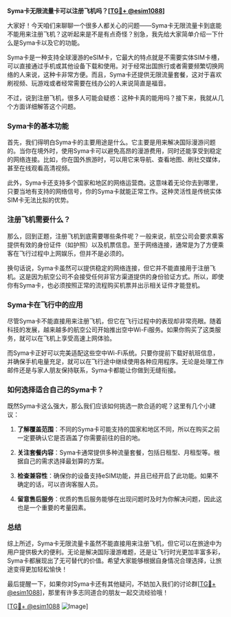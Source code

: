 **Syma卡无限流量卡可以注册飞机吗？[[TG💪+ @esim1088](https://t.me/s/esim1088)]**

大家好！今天咱们来聊聊一个很多人都关心的问题——Syma卡无限流量卡到底能不能用来注册飞机？这听起来是不是有点奇怪？别急，我先给大家简单介绍一下什么是Syma卡以及它的功能。

Syma卡是一种支持全球漫游的eSIM卡，它最大的特点就是不需要实体SIM卡槽，可以直接通过手机或其他设备下载和使用。对于经常出国旅行或者需要频繁切换网络的人来说，这种卡非常方便。而且，Syma卡还提供无限流量套餐，这对于喜欢刷视频、玩游戏或者经常需要在线办公的人来说简直是福音。

不过，说到注册飞机，很多人可能会疑惑：这种卡真的能用吗？接下来，我就从几个方面详细解答这个问题。

### Syma卡的基本功能

首先，我们得明白Syma卡的主要用途是什么。它主要是用来解决国际漫游问题的。当你在境外时，使用Syma卡可以避免高昂的漫游费用，同时还能享受到稳定的网络连接。比如，你在国外旅游时，可以用它来导航、查看地图、刷社交媒体，甚至在线观看高清视频。

此外，Syma卡还支持多个国家和地区的网络运营商。这意味着无论你去到哪里，只要当地有支持的网络信号，你的Syma卡就能正常工作。这种灵活性是传统实体SIM卡无法比拟的优势。

### 注册飞机需要什么？

那么，回到正题，注册飞机到底需要哪些条件呢？一般来说，航空公司会要求乘客提供有效的身份证件（如护照）以及机票信息。至于网络连接，通常是为了方便乘客在飞行过程中上网娱乐，但并不是必须的。

换句话说，Syma卡虽然可以提供稳定的网络连接，但它并不能直接用于注册飞机。这是因为航空公司不会接受任何非官方渠道提供的身份验证方式。所以，即使你有Syma卡，也必须按照正常的流程购买机票并出示相关证件才能登机。

### Syma卡在飞行中的应用

尽管Syma卡不能直接用来注册飞机，但它在飞行过程中的表现却非常亮眼。随着科技的发展，越来越多的航空公司开始推出空中Wi-Fi服务。如果你购买了这类服务，就可以在飞机上享受高速上网体验。

而Syma卡正好可以完美适配这些空中Wi-Fi系统。只要你提前下载好航班信息，并确保手机电量充足，就可以在飞行途中继续使用各种应用程序。无论是处理工作邮件还是与家人朋友保持联系，Syma卡都能让你做到无缝衔接。

### 如何选择适合自己的Syma卡？

既然Syma卡这么强大，那么我们应该如何挑选一款合适的呢？这里有几个小建议：

1. **了解覆盖范围**：不同的Syma卡可能支持的国家和地区不同，所以在购买之前一定要确认它是否涵盖了你需要前往的目的地。
   
2. **关注套餐内容**：Syma卡通常提供多种流量套餐，包括日租型、月租型等。根据自己的需求选择最划算的方案。

3. **检查兼容性**：确保你的设备支持eSIM功能，并且已经开启了此功能。如果不确定的话，可以咨询客服人员。

4. **留意售后服务**：优质的售后服务能够在出现问题时及时为你解决问题，因此这也是一个重要的考量因素。

### 总结

综上所述，Syma卡无限流量卡虽然不能直接用来注册飞机，但它可以在旅途中为用户提供极大的便利。无论是解决国际漫游难题，还是让飞行时光更加丰富多彩，Syma卡都展现出了无可替代的价值。希望大家能够根据自身情况合理选择，让旅途变得更加轻松愉快！

最后提醒一下，如果你对Syma卡还有其他疑问，不妨加入我们的讨论群[[TG💪+ @esim1088](https://t.me/s/esim1088)]，那里有许多志同道合的朋友一起交流经验哦！

[[TG💪+ @esim1088](https://t.me/s/esim1088) ![Image](https://i.postimg.cc/4NQfJmqS/Snipaste-2025-05-13-00-14-12.png)]